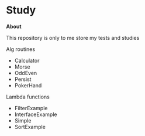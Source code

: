 # Study

**About**

This repository is only to me store my tests and studies 

Alg routines
- Calculator
- Morse
- OddEven
- Persist
- PokerHand

Lambda functions
- FilterExample
- InterfaceExample
- Simple
- SortExample
